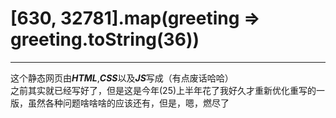 <h1>[630, 32781].map(greeting => greeting.toString(36))</h1>
<hr/>
这个静态网页由<strong><em>HTML</em></strong>,<strong><em>CSS</em></strong>以及<strong><em>JS</em></strong>写成（有点废话哈哈）<br/>之前其实就已经写好了，但是这是今年(25)上半年花了我好久才重新优化重写的一版，虽然各种问题啥啥啥的应该还有，但是，嗯，燃尽了<br/>
<!-- <a href="https://boyangzhang619.github.io" style="text-decoration: none;color: rgb(29, 100, 89);cursor: pointer;">[click me to enter my webpage]</a> -->
